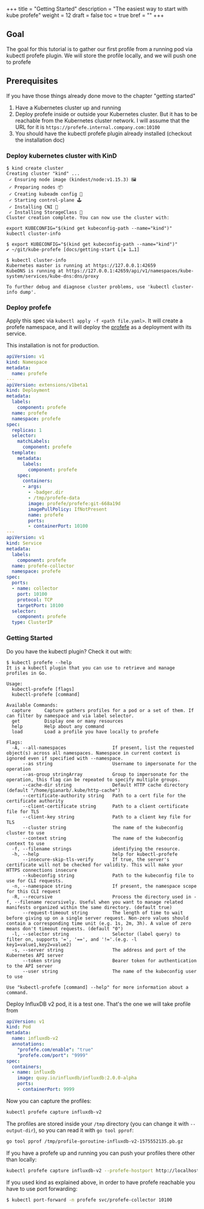 +++
title = "Getting Started"
description = "The easiest way to start with kube profefe"
weight = 12
draft = false
toc = true
bref = ""
+++
## Goal

The goal for this tutorial is to gather our first profile from a running pod via
kubectl profefe plugin. We will store the profile locally, and we will push one
to profefe

## Prerequisites

If you have those things already done move to the chapter "getting started"

1. Have a Kubernetes cluster up and running
2. Deploy profefe inside or outside your Kubernetes cluster. But it has to be
   reachable from the Kubernetes cluster network. I will assume that the URL for
   it is `https://profefe.internal.company.com:10100`
3. You should have the kubectl profefe plugin already installed (checkout the
   installation doc)

### Deploy kubernetes cluster with KinD

```
$ kind create cluster
Creating cluster "kind" ...
 ✓ Ensuring node image (kindest/node:v1.15.3) 🖼
 ✓ Preparing nodes 📦
 ✓ Creating kubeadm config 📜
 ✓ Starting control-plane 🕹️
 ✓ Installing CNI 🔌
 ✓ Installing StorageClass 💾
Cluster creation complete. You can now use the cluster with:

export KUBECONFIG="$(kind get kubeconfig-path --name="kind")"
kubectl cluster-info

$ export KUBECONFIG="$(kind get kubeconfig-path --name="kind")"
✔ ~/git/kube-profefe [docs/getting-start L|✚ 1…1]

$ kubectl cluster-info
Kubernetes master is running at https://127.0.0.1:42659
KubeDNS is running at https://127.0.0.1:42659/api/v1/namespaces/kube-system/services/kube-dns:dns/proxy

To further debug and diagnose cluster problems, use 'kubectl cluster-info dump'.
```

### Deploy profefe

Apply this spec via `kubectl apply -f <path file.yaml>`. It will create a
profefe namespace, and it will deploy the
[profefe](https://github.com/profefe/profefe) as a deployment with its service.

This installation is not for production.

```yaml
apiVersion: v1
kind: Namespace
metadata:
  name: profefe
---
apiVersion: extensions/v1beta1
kind: Deployment
metadata:
  labels:
    component: profefe
  name: profefe
  namespace: profefe
spec:
  replicas: 1
  selector:
    matchLabels:
      component: profefe
  template:
    metadata:
      labels:
        component: profefe
    spec:
      containers:
      - args:
        - -badger.dir
        - /tmp/profefe-data
        image: profefe/profefe:git-668a19d
        imagePullPolicy: IfNotPresent
        name: profefe
        ports:
        - containerPort: 10100
---
apiVersion: v1
kind: Service
metadata:
  labels:
    component: profefe
  name: profefe-collector
  namespace: profefe
spec:
  ports:
  - name: collector
    port: 10100
    protocol: TCP
    targetPort: 10100
  selector:
    component: profefe
  type: ClusterIP
```

### Getting Started

Do you have the kubectl plugin? Check it out with:

```
$ kubectl profefe --help
It is a kubectl plugin that you can use to retrieve and manage profiles in Go.

Usage:
  kubectl-profefe [flags]
  kubectl-profefe [command]

Available Commands:
  capture     Capture gathers profiles for a pod or a set of them. If can filter by namespace and via label selector.
  get         Display one or many resources
  help        Help about any command
  load        Load a profile you have locally to profefe

Flags:
  -A, --all-namespaces                 If present, list the requested object(s) across all namespaces. Namespace in current context is ignored even if specified with --namespace.
      --as string                      Username to impersonate for the operation
      --as-group stringArray           Group to impersonate for the operation, this flag can be repeated to specify multiple groups.
      --cache-dir string               Default HTTP cache directory (default "/home/gianarb/.kube/http-cache")
      --certificate-authority string   Path to a cert file for the certificate authority
      --client-certificate string      Path to a client certificate file for TLS
      --client-key string              Path to a client key file for TLS
      --cluster string                 The name of the kubeconfig cluster to use
      --context string                 The name of the kubeconfig context to use
  -f, --filename strings               identifying the resource.
  -h, --help                           help for kubectl-profefe
      --insecure-skip-tls-verify       If true, the server's certificate will not be checked for validity. This will make your HTTPS connections insecure
      --kubeconfig string              Path to the kubeconfig file to use for CLI requests.
  -n, --namespace string               If present, the namespace scope for this CLI request
  -R, --recursive                      Process the directory used in -f, --filename recursively. Useful when you want to manage related manifests organized within the same directory. (default true)
      --request-timeout string         The length of time to wait before giving up on a single server request. Non-zero values should contain a corresponding time unit (e.g. 1s, 2m, 3h). A value of zero means don't timeout requests. (default "0")
  -l, --selector string                Selector (label query) to filter on, supports '=', '==', and '!='.(e.g. -l key1=value1,key2=value2)
  -s, --server string                  The address and port of the Kubernetes API server
      --token string                   Bearer token for authentication to the API server
      --user string                    The name of the kubeconfig user to use

Use "kubectl-profefe [command] --help" for more information about a command.
```

Deploy InfluxDB v2 pod, it is a test one. That's the one we will take profile from

```yaml
apiVersion: v1
kind: Pod
metadata:
  name: influxdb-v2
  annotations:
    "profefe.com/enable": "true"
    "profefe.com/port": "9999"
spec:
  containers:
  - name: influxdb
    image: quay.io/influxdb/influxdb:2.0.0-alpha
    ports:
    - containerPort: 9999
```

Now you can capture the profiles:

```bash
kubectl profefe capture influxdb-v2
```

The profiles are stored inside your `/tmp` directory (you can change it with
`--output-dir`), so you can read it with `go tool pprof`:

```bash
go tool pprof /tmp/profile-goroutine-influxdb-v2-1575552135.pb.gz
```

If you have a profefe up and running you can push your profiles there other than
locally:

```bash
kubectl profefe capture influxdb-v2 --profefe-hostport http://localhost:10100
```

If you used kind as explained above, in order to have profefe reachable you have
to use port forwarding:

```bash
$ kubectl port-forward -n profefe svc/profefe-collector 10100
```
